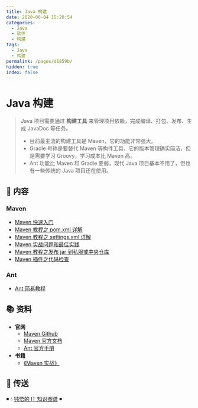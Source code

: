```yaml
---
title: Java 构建
date: 2020-08-04 15:20:54
categories:
  - Java
  - 软件
  - 构建
tags:
  - Java
  - 构建
permalink: /pages/d1859b/
hidden: true
index: false
---
```


# Java 构建

> Java 项目需要通过 **构建工具** 来管理项目依赖，完成编译、打包、发布、生成 JavaDoc 等任务。
>
> - 目前最主流的构建工具是 Maven，它的功能非常强大。
> - Gradle 号称是要替代 Maven 等构件工具，它的版本管理确实简洁，但是需要学习 Groovy，学习成本比 Maven 高。
> - Ant 功能比 Maven 和 Gradle 要弱，现代 Java 项目基本不用了，但也有一些传统的 Java 项目还在使用。

## 📖 内容

### Maven

- [Maven 快速入门](01.Maven/01.Maven快速入门.md)
- [Maven 教程之 pom.xml 详解](01.Maven/02.Maven教程之pom.xml详解.md)
- [Maven 教程之 settings.xml 详解](01.Maven/03.Maven教程之settings.xml详解.md)
- [Maven 实战问题和最佳实践](01.Maven/04.Maven实战问题和最佳实践.md)
- [Maven 教程之发布 jar 到私服或中央仓库](01.Maven/05.Maven教程之发布jar到私服或中央仓库.md)
- [Maven 插件之代码检查](01.Maven/06.Maven插件之代码检查.md)

### Ant

- [Ant 简易教程](02.Ant.md)

## 📚 资料

- **官网**
  - [Maven Github](https://github.com/apache/maven)
  - [Maven 官方文档](https://maven.apache.org/ref/current)
  - [Ant 官方手册](http://ant.apache.org/manual/index.html)
- **书籍**
  - [《Maven 实战》](https://book.douban.com/subject/5345682/)

## 🚪 传送

◾ 💧 [钝悟的 IT 知识图谱](https://dunwu.github.io/waterdrop/) ◾